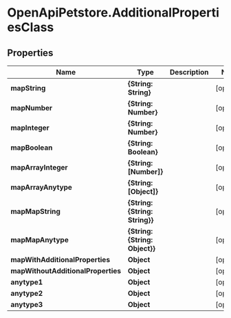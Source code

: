 # OpenApiPetstore.AdditionalPropertiesClass

## Properties

Name | Type | Description | Notes
------------ | ------------- | ------------- | -------------
**mapString** | **{String: String}** |  | [optional] 
**mapNumber** | **{String: Number}** |  | [optional] 
**mapInteger** | **{String: Number}** |  | [optional] 
**mapBoolean** | **{String: Boolean}** |  | [optional] 
**mapArrayInteger** | **{String: [Number]}** |  | [optional] 
**mapArrayAnytype** | **{String: [Object]}** |  | [optional] 
**mapMapString** | **{String: {String: String}}** |  | [optional] 
**mapMapAnytype** | **{String: {String: Object}}** |  | [optional] 
**mapWithAdditionalProperties** | **Object** |  | [optional] 
**mapWithoutAdditionalProperties** | **Object** |  | [optional] 
**anytype1** | **Object** |  | [optional] 
**anytype2** | **Object** |  | [optional] 
**anytype3** | **Object** |  | [optional] 


